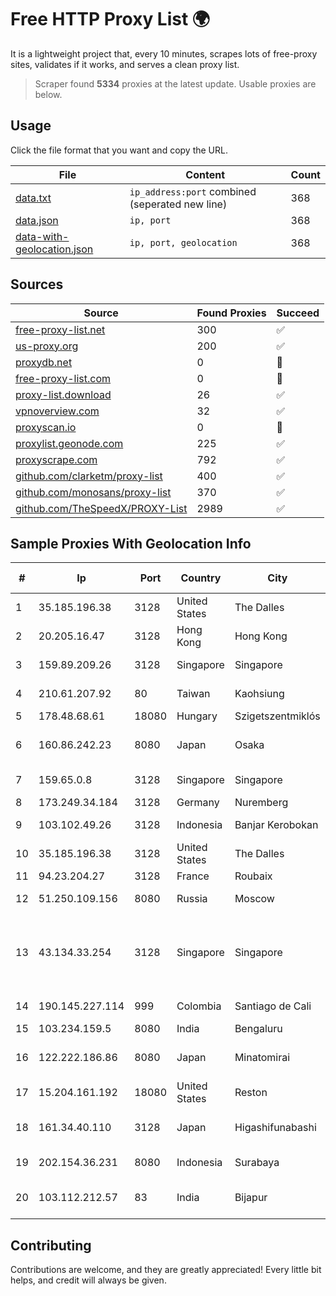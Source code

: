 
# Free HTTP Proxy List 🌍

It is a lightweight project that, every 10 minutes, scrapes lots of free-proxy sites, validates if it works, and serves a clean proxy list.


> Scraper found **5334** proxies at the latest update. Usable proxies are below.

## Usage

Click the file format that you want and copy the URL.


|File|Content|Count|
|----|-------|-----|
|[data.txt](https://raw.githubusercontent.com/themiralay/Proxy-List-World/master/data.txt)|`ip_address:port` combined (seperated new line)|368|
|[data.json](https://raw.githubusercontent.com/themiralay/Proxy-List-World/master/data.json)|`ip, port`|368|
|[data-with-geolocation.json](https://raw.githubusercontent.com/themiralay/Proxy-List-World/master/data-with-geolocation.json)|`ip, port, geolocation`|368|

## Sources

|Source|Found Proxies|Succeed|
|------|-------------|-------|
|[free-proxy-list.net](https://free-proxy-list.net)|300|✅|
|[us-proxy.org](https://www.us-proxy.org)|200|✅|
|[proxydb.net](http://proxydb.net)|0|🚫|
|[free-proxy-list.com](https://free-proxy-list.com/?page=&port=&type%5B%5D=http&type%5B%5D=https&up_time=0&search=Search)|0|🚫|
|[proxy-list.download](https://www.proxy-list.download/HTTP)|26|✅|
|[vpnoverview.com](https://vpnoverview.com/privacy/anonymous-browsing/free-proxy-servers)|32|✅|
|[proxyscan.io](https://www.proxyscan.io)|0|🚫|
|[proxylist.geonode.com](https://proxylist.geonode.com/api/proxy-list?limit=300&page=1&sort_by=lastChecked&sort_type=desc&protocols=http,https)|225|✅|
|[proxyscrape.com](https://api.proxyscrape.com/v2/?request=displayproxies&protocol=http&timeout=10000&country=all&ssl=all&anonymity=all)|792|✅|
|[github.com/clarketm/proxy-list](https://raw.githubusercontent.com/clarketm/proxy-list/master/proxy-list-raw.txt)|400|✅|
|[github.com/monosans/proxy-list](https://raw.githubusercontent.com/monosans/proxy-list/main/proxies/http.txt)|370|✅|
|[github.com/TheSpeedX/PROXY-List](https://raw.githubusercontent.com/TheSpeedX/PROXY-List/master/http.txt)|2989|✅|


## Sample Proxies With Geolocation Info

|#|Ip|Port|Country|City|Internet Service Provider|
|-|--|----|-------|----|-------------------------|
|1|35.185.196.38|3128|United States|The Dalles|Google LLC|
|2|20.205.16.47|3128|Hong Kong|Hong Kong|Microsoft Corporation|
|3|159.89.209.26|3128|Singapore|Singapore|DigitalOcean, LLC|
|4|210.61.207.92|80|Taiwan|Kaohsiung|Chunghwa Telecom Co., Ltd.|
|5|178.48.68.61|18080|Hungary|Szigetszentmiklós|UPC|
|6|160.86.242.23|8080|Japan|Osaka|Sony Network Communications Inc|
|7|159.65.0.8|3128|Singapore|Singapore|DigitalOcean, LLC|
|8|173.249.34.184|3128|Germany|Nuremberg|Contabo GmbH|
|9|103.102.49.26|3128|Indonesia|Banjar Kerobokan|PT Aplikanusa Lintasarta|
|10|35.185.196.38|3128|United States|The Dalles|Google LLC|
|11|94.23.204.27|3128|France|Roubaix|OVH SAS|
|12|51.250.109.156|8080|Russia|Moscow|Yandex.Cloud LLC|
|13|43.134.33.254|3128|Singapore|Singapore|Shenzhen Tencent Computer Systems Company Limited|
|14|190.145.227.114|999|Colombia|Santiago de Cali|Telmex Colombia S.A.|
|15|103.234.159.5|8080|India|Bengaluru|MWPL|
|16|122.222.186.86|8080|Japan|Minatomirai|ARTERIA Networks Corporation|
|17|15.204.161.192|18080|United States|Reston|OVH SAS|
|18|161.34.40.110|3128|Japan|Higashifunabashi|NTT PC Communications, Inc.|
|19|202.154.36.231|8080|Indonesia|Surabaya|PT Gayatri Lintas Nusantara|
|20|103.112.212.57|83|India|Bijapur|Supersonic Isp Connectivity India Pvt Ltd|



## Contributing

Contributions are welcome, and they are greatly appreciated! Every
little bit helps, and credit will always be given.

